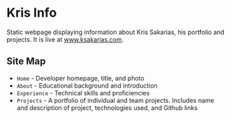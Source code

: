 # Kris Info

Static webpage displaying information about Kris Sakarias, his portfolio and projects. It is live at www.ksakarias.com.

## Site Map

- `Home` - Developer homepage, title, and photo
- `About` - Educational background and introduction
- `Experience` - Technical skills and proficiencies 
- `Projects` - A portfolio of individual and team projects. Includes name and description of project, technologies used, and Github links
